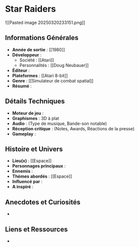 # Star Raiders

![[Pasted image 20250320233151.png]]

## Informations Générales

- **Année de sortie** : [[1980]]
- **Développeur** : 
	- Société : [[Atari]]
	- Personnalités : [[Doug Neubauer]]
- **Éditeur** : 
- **Plateformes** : [[Atari 8-bit]]
- **Genre** : [[Simulateur de combat spatial]]
- **Résumé** : 

## Détails Techniques
- **Moteur de jeu** : 
- **Graphismes** : 3D à plat
- **Audio** : (Type de musique, Bande-son notable)
- **Réception critique** : (Notes, Awards, Réactions de la presse)
- **Gameplay** :

## Histoire et Univers
- **Lieu(x)** : [[Espace]]
- **Personnages principaux** : 
- **Ennemis** :
- **Thèmes abordés** : [[Espace]]
- **Influencé par** :
- **A inspiré** : 
## Anecdotes et Curiosités
- 
## Liens et Ressources
- 